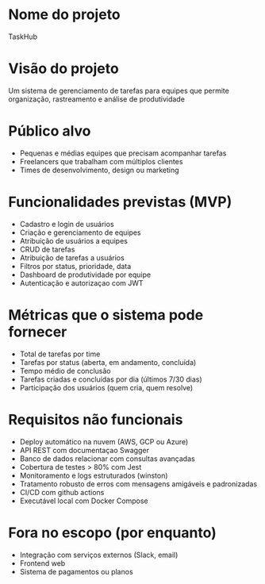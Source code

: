 # Nome do projeto
TaskHub

# Visão do projeto
Um sistema de gerenciamento de tarefas para equipes que permite organização, rastreamento e análise de produtividade

# Público alvo
- Pequenas e médias equipes que precisam acompanhar tarefas
- Freelancers que trabalham com múltiplos clientes
- Times de desenvolvimento, design ou marketing

# Funcionalidades previstas (MVP)
- Cadastro e login de usuários
- Criação e gerenciamento de equipes
- Atribuição de usuários a equipes
- CRUD de tarefas
- Atribuição de tarefas a usuários
- Filtros por status, prioridade, data
- Dashboard de produtividade por equipe
- Autenticação e autorizaçao com JWT

# Métricas que o sistema pode fornecer
- Total de tarefas por time
- Tarefas por status (aberta, em andamento, concluída)
- Tempo médio de conclusão
- Tarefas criadas e concluídas por dia (últimos 7/30 dias)
- Participação dos usuários (quem cria, quem resolve)

# Requisitos não funcionais
- Deploy automático na nuvem (AWS, GCP ou Azure)
- API REST com documentaçao Swagger
- Banco de dados relacionar com consultas avançadas
- Cobertura de testes > 80% com Jest
- Monitoramento e logs estruturados (winston)
- Tratamento robusto de erros com mensagens amigáveis e padronizadas
- CI/CD com github actions
- Executável local com Docker Compose

# Fora no escopo (por enquanto)
- Integração com serviços externos (Slack, email)
- Frontend web
- Sistema de pagamentos ou planos
